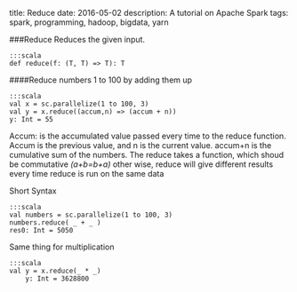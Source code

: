 title: Reduce
date: 2016-05-02
description: A tutorial on Apache Spark
tags: spark, programming, hadoop, bigdata, yarn

###Reduce
Reduces the given input. 

	:::scala
	def reduce(f: (T, T) => T): T

####Reduce numbers 1 to 100 by adding them up

	:::scala
	val x = sc.parallelize(1 to 100, 3)
	val y = x.reduce((accum,n) => (accum + n)) 
	y: Int = 55

Accum: is the accumulated value passed every time to the reduce function.
Accum is the previous value, and n is the current value. accum+n is the cumulative sum of the numbers. The reduce takes a function, which shoud be commutative *(a+b=b+a)* other wise, reduce will give different results every time reduce is run on the same data

Short Syntax

	:::scala
	val numbers = sc.parallelize(1 to 100, 3)
	numbers.reduce( _ + _ )
	res0: Int = 5050

Same thing for multiplication

	:::scala
	val y = x.reduce(_ * _) 
        y: Int = 3628800

